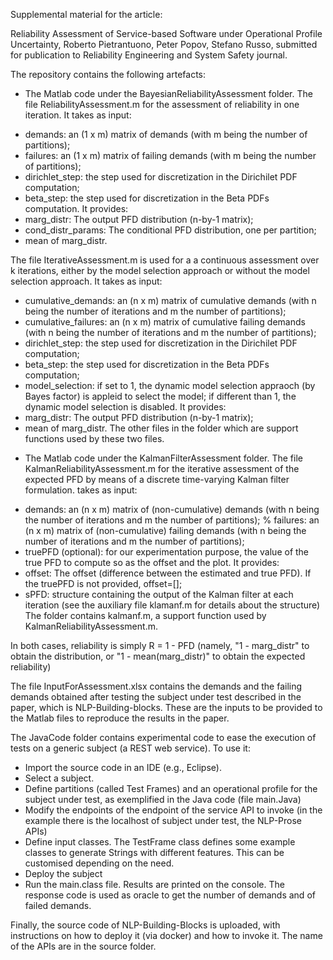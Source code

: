 Supplemental material for the article:

Reliability Assessment of Service-based Software under Operational Profile Uncertainty, Roberto Pietrantuono, Peter Popov, Stefano Russo, submitted for publication to Reliability Engineering and System Safety journal. 

The repository contains the following artefacts: 

- The Matlab code under the BayesianReliabilityAssessment folder. 
The file ReliabilityAssessment.m for the assessment of reliability in one iteration. It takes as input: 
* demands: an (1 x m) matrix of demands (with m being the number of partitions); 
* failures: an (1 x m) matrix of failing demands (with m being the number of partitions);
* dirichlet_step: the step used for discretization in the Dirichilet PDF  computation;
* beta_step: the step used for discretization in the Beta PDFs computation. 
It provides:
* marg_distr: The output PFD distribution (n-by-1 matrix);
* cond_distr_params: The conditional PFD distribution, one per partition;
* mean of marg_distr. 

The file IterativeAssessment.m is used for a a continuous assessment over k iterations, either by the model selection approach or without the model selection approach. It takes as input: 
* cumulative_demands: an (n x m) matrix of cumulative demands (with n being the number of iterations and m the number of partitions); 
* cumulative_failures: an (n x m) matrix of cumulative failing demands (with n being the number of iterations and m the number of partitions);
* dirichlet_step: the step used for discretization in the Dirichilet PDF computation; 
* beta_step: the step used for discretization in the Beta PDFs computation; 
* model_selection: if set to 1, the dynamic model selection appraoch (by Bayes factor) is appleid to select the model; if different than 1, the dynamic model selection is disabled. 
It provides: 
* marg_distr: The output PFD distribution (n-by-1 matrix);
* mean of marg_distr. 
The other files in the folder which are support functions used by these two files. 

- The Matlab code under the KalmanFilterAssessment folder. 
The file KalmanReliabilityAssessment.m for the iterative assessment of the expected PFD by means of a discrete time-varying Kalman filter formulation. takes as input:   
* demands: an (n x m) matrix of (non-cumulative) demands (with n being the number of iterations and m the number of partitions);
% failures: an (n x m) matrix of (non-cumulative) failing demands (with n being the number of iterations and m the number of partitions);
* truePFD (optional): for our experimentation purpose, the value of the true PFD to compute so as the offset and the plot. 
It provides: 
* offset: The offset (difference between the estimated and true PFD). If the truePFD is not provided, offset=[]; 
* sPFD: structure containing the output of the Kalman filter at each iteration (see the auxiliary file klamanf.m for details about the structure)
The folder contains kalmanf.m, a support function used by KalmanReliabilityAssessment.m. 

In both cases, reliability is simply R = 1 - PFD (namely, "1 - marg_distr" to obtain the distribution, or "1 - mean(marg_distr)" to obtain the expected reliability)

The file InputForAssessment.xlsx contains the demands and the failing demands obtained after testing the subject under test described in the paper, which is NLP-Building-blocks. These are the inputs to be provided to the Matlab files to reproduce the results in the paper. 

The JavaCode folder contains experimental code to ease the execution of tests on a generic subject (a REST web service). 
To use it:
- Import the source code in an IDE (e.g., Eclipse).
- Select a subject. 
- Define partitions (called Test Frames) and an operational profile for the subject under test, as exemplified in the Java code (file main.Java)
- Modify the endpoints of the endpoint of the service API to invoke (in the example there is the localhost of subject under test, the NLP-Prose APIs)
- Define input classes. The TestFrame class defines some example classes to generate Strings with different features. This can be customised depending on the need.
- Deploy the subject
- Run the main.class file. Results are printed on the console. The response code is used as oracle to get the number of demands and of failed demands. 

Finally, the source code of NLP-Building-Blocks is uploaded, with instructions on how to deploy it (via docker) and how to invoke it. The name of the APIs are in the source folder. 
